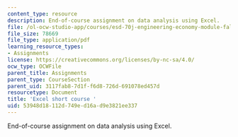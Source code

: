 ```yaml
---
content_type: resource
description: End-of-course assignment on data analysis using Excel.
file: /ol-ocw-studio-app/courses/esd-70j-engineering-economy-module-fall-2009/53948d18112d749ed16ad9e3821ee337_MITESD_70Jf09_assn02_end_course.pdf
file_size: 78669
file_type: application/pdf
learning_resource_types:
- Assignments
license: https://creativecommons.org/licenses/by-nc-sa/4.0/
ocw_type: OCWFile
parent_title: Assignments
parent_type: CourseSection
parent_uid: 3117fab8-7d1f-f6d8-726d-691078ed457d
resourcetype: Document
title: 'Excel short course '
uid: 53948d18-112d-749e-d16a-d9e3821ee337
---
```

End-of-course assignment on data analysis using Excel.